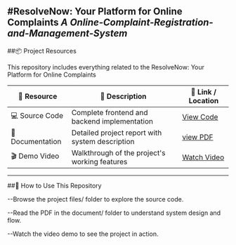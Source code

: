 #ResolveNow: Your Platform for Online Complaints
*A Online-Complaint-Registration-and-Management-System*
---

##📦 Project Resources

This repository includes everything related to the ResolveNow: Your Platform for Online Complaints

|🧩 Resource	|📝 Description |🔗 Link / Location|
|-------------|---------------|-------------------|
|💻 Source Code|	Complete frontend and backend implementation|	[View Code](<./Project files/>)|
|📕 Documentation	|Detailed project report with system description|	[view PDF](./Documents/complaint_registery_project_documentation.pdf)|
|🎬 Demo Video	|Walkthrough of the project's working features|	[Watch Video](./VideoDemo/demo.mp4)|

-----


##📝 How to Use This Repository

--Browse the project files/ folder to explore the source code.

--Read the PDF in the document/ folder to understand system design and flow.

--Watch the video demo to see the project in action.
